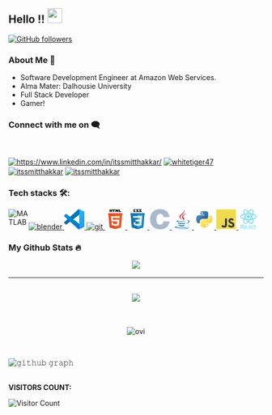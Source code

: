 ## Hello !!   <img src="https://github.com/TheDudeThatCode/TheDudeThatCode/blob/master/Assets/Hi.gif" width="29px" height = "29px">

[![GitHub followers](https://img.shields.io/github/followers/whitetiger47?style=social)](https://github.com/whitetiger47?tab=followers)

### About Me 🚀
- Software Development Engineer at Amazon Web Services.
- Alma Mater: Dalhousie University
- Full Stack Developer
- Gamer!

### Connect with me on :left_speech_bubble:
<br>	
<p align="left">
<a href="https://www.linkedin.com/in/itssmitthakkar/" target="blank"><img align="center" src="https://raw.githubusercontent.com/rahuldkjain/github-profile-readme-generator/master/src/images/icons/Social/linked-in-alt.svg" alt="https://www.linkedin.com/in/itssmitthakkar/" height="30" width="40" /></a>
<a href="https://leetcode.com/whitetiger47/" target="blank"><img align="center" src="https://raw.githubusercontent.com/rahuldkjain/github-profile-readme-generator/master/src/images/icons/Social/leet-code.svg" alt="whitetiger47" height="30" width="40" /></a>
<a href="https://twitter.com/itssmitthakkar" target="blank"><img align="center" src="https://raw.githubusercontent.com/rahuldkjain/github-profile-readme-generator/master/src/images/icons/Social/twitter.svg" alt="itssmitthakkar" height="30" width="40" /></a>
<a href="https://www.instagram.com/itssmitthakkar/" target="blank"><img align="center" src="https://raw.githubusercontent.com/rahuldkjain/github-profile-readme-generator/master/src/images/icons/Social/instagram.svg" alt="itssmitthakkar" height="30" width="40" /></a>
</p>
 
<h3 align="left"> Tech stacks 🛠:</h3>
<p align="left"> <a href="https://www.blender.org/" target="_blank"> <img src="https://download.blender.org/branding/community/blender_community_badge_white.svg" alt="blender" width="40" height="40"/> </a> <a href="https://code.visualstudio.com/" target="_blank"> <img src="https://raw.githubusercontent.com/github/explore/80688e429a7d4ef2fca1e82350fe8e3517d3494d/topics/visual-studio-code/visual-studio-code.png" alt="visual Studio Code" width="40" height="40"/> </a> <a href="https://git-scm.com/" target="_blank"> <img src="https://www.vectorlogo.zone/logos/git-scm/git-scm-icon.svg" alt="git" width="40" height="40"/> </a> <a href="https://www.w3.org/html/" target="_blank"> <img src="https://raw.githubusercontent.com/devicons/devicon/master/icons/html5/html5-original-wordmark.svg" alt="html5" width="40" height="40"/> </a> <a href="https://www.w3schools.com/css/" target="_blank"> <img src="https://raw.githubusercontent.com/devicons/devicon/master/icons/css3/css3-original-wordmark.svg" alt="css3" width="40" height="40"/> </a> <a href="https://www.cprogramming.com/" target="_blank"> <img src="https://raw.githubusercontent.com/devicons/devicon/master/icons/c/c-original.svg" alt="c" width="40" height="40"/> </a> <a href="https://www.java.com" target="_blank"> <img src="https://raw.githubusercontent.com/devicons/devicon/master/icons/java/java-original.svg" alt="java" width="40" height="40"/> </a> <a href="https://www.python.org" target="_blank"> <img src="https://raw.githubusercontent.com/devicons/devicon/master/icons/python/python-original.svg" alt="python" width="40" height="40"/> </a> <a href="https://www.mathworks.com/products/matlab.html" target="_blank"> <img align="left" alt="MATLAB" width="40" height="40" src="https://upload.wikimedia.org/wikipedia/commons/2/21/Matlab_Logo.png" /> </a>
 <a href="https://developer.mozilla.org/en-US/docs/Web/JavaScript" target="_blank"> <img src="https://raw.githubusercontent.com/devicons/devicon/master/icons/javascript/javascript-original.svg" alt="javascript" width="40" height="40"/> </a>
 <a href="https://reactjs.org/" target="_blank"> <img src="https://raw.githubusercontent.com/devicons/devicon/master/icons/react/react-original-wordmark.svg" alt="react" width="40" height="40"/> </a>
</p>

### My Github Stats 🔥
<p align="center"><img src="(https://github-readme-stats.vercel.app/api?username=whitetiger47&theme=tokyonight&show_icons=true)"  /></p>
<hr>

 <p align="center"> 
<br><img src="https://github-readme-streak-stats.herokuapp.com/?user=whitetiger47&theme=highcontrast"/></p><br>

<p align="center"><img align="center" src="https://github-readme-stats.vercel.app/api/top-langs?username=whitetiger47&show_icons=true&locale=en&layout=compact&theme=highcontrast" alt="ovi" /></p>

<br>

![𝚐𝚒𝚝𝚑𝚞𝚋 𝚐𝚛𝚊𝚙𝚑](https://activity-graph.herokuapp.com/graph?username=whitetiger47&theme=gruvbox&hide_border=true&area=true)

<br> <strong> VISITORS COUNT: </strong> <br>

![Visitor Count](https://profile-counter.glitch.me/{whitetiger47}/count.svg)

